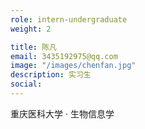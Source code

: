 ```yaml
---
role: intern-undergraduate
weight: 2

title: 陈凡
email: 3435192975@qq.com
image: "/images/chenfan.jpg"
description: 实习生
social:
---
```


重庆医科大学 · 生物信息学
